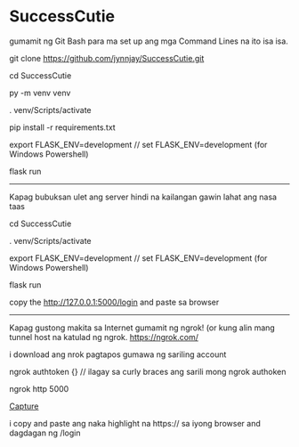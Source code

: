 # SuccessCutie

gumamit ng Git Bash para ma set up ang mga Command Lines na ito isa isa.

git clone https://github.com/jynnjay/SuccessCutie.git

cd SuccessCutie

py -m venv venv

. venv/Scripts/activate

pip install -r requirements.txt

export FLASK_ENV=development  // set FLASK_ENV=development (for Windows Powershell)

flask run


---
Kapag bubuksan ulet ang server hindi na kailangan gawin lahat ang nasa taas

cd SuccessCutie

. venv/Scripts/activate

export FLASK_ENV=development  // set FLASK_ENV=development (for Windows Powershell)

flask run

copy the http://127.0.0.1:5000/login and paste sa browser

---
Kapag gustong makita sa Internet gumamit ng ngrok! (or kung alin mang tunnel host na katulad ng ngrok. 
https://ngrok.com/

i download ang nrok pagtapos gumawa ng sariling account

ngrok authtoken {} // ilagay sa curly braces ang sarili mong ngrok authoken

ngrok http 5000

[Capture](https://user-images.githubusercontent.com/85058488/162574693-2355ee3a-6b8a-4c55-88d4-e32303ff454c.PNG)

i copy and paste ang naka highlight na https:// sa iyong browser and dagdagan ng /login
